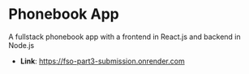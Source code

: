 # Phonebook App

A fullstack phonebook app with a frontend in React.js and backend in Node.js

- <b>Link</b>: https://fso-part3-submission.onrender.com

